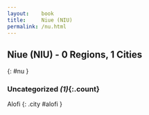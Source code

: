 ```yaml
---
layout:    book
title:     Niue (NIU)
permalink: /nu.html
---
```


## Niue (NIU) - 0 Regions, 1 Cities
{: #nu }





### Uncategorized _(1)_{:.count}


Alofi  {: .city #alofi } <br>


 
